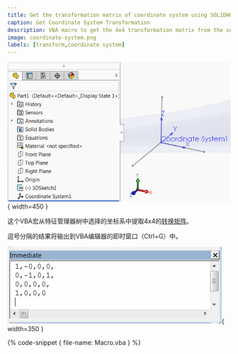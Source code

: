 ```yaml
---
title: Get the transformation matrix of coordinate system using SOLIDWORKS API
caption: Get Coordinate System Transformation
description: VBA macro to get the 4x4 transformation matrix from the selected coordinate systems and output the result in the immediate window
image: coordinate-system.png
labels: [transform,coordinate system]
---
```

![特征管理器树中的坐标系](coordinate-system.png){ width=450 }

这个VBA宏从特征管理器树中选择的坐标系中提取4x4的[转换矩阵](/solidworks-api/geometry/transformation/)。

逗号分隔的结果将输出到VBA编辑器的即时窗口（Ctrl+G）中。

![矩阵输出到VBA编辑器的即时窗口](maxtrix-output-immediate.png){ width=350 }

{% code-snippet { file-name: Macro.vba } %}